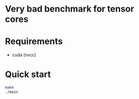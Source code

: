 # Very bad benchmark for tensor cores

# Requirements
- cuda (nvcc)

# Quick start
```sh
make
./main
```